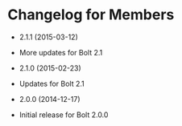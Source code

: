 # Changelog for Members

* 2.1.1 (2015-03-12)

 * More updates for Bolt 2.1

* 2.1.0 (2015-02-23)

 * Updates for Bolt 2.1

* 2.0.0 (2014-12-17)

 * Initial release for Bolt 2.0.0
